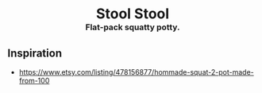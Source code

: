 <!-- 2023-12-16 -->

<h1 align="center">
  Stool Stool
  <br>
  <sup><sub><sup>Flat-pack squatty potty.<sup></sub>
</h1>

## Inspiration

- https://www.etsy.com/listing/478156877/hommade-squat-2-pot-made-from-100
